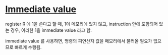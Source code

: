 # [Immediate value](https://kldp.org/node/50381)

register R 에 1을 쓴다고 할 때, 1이 메모리에 있지 않고, instruction 안에 포함되어 있는 경우, 이러한 1을 immediate value 라고 함.

immediate value 를 사용하면, 명령의 피연산자 값을 메모리에서 불러올 필요가 없으므로 빠르게 수행됨.
